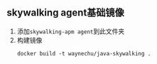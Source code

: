 ## skywalking agent基础镜像

1. 添加`skywalking-apm agent`到此文件夹
2. 构建镜像
    ```
    docker build -t waynechu/java-skywalking .
    ```